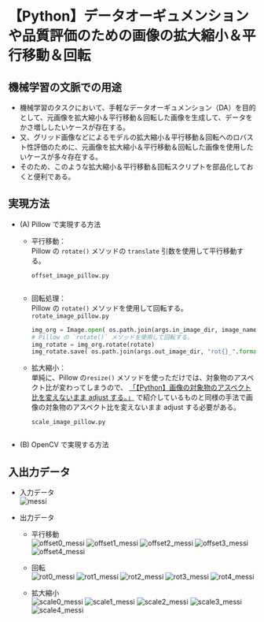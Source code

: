 # 【Python】データオーギュメンションや品質評価のための画像の拡大縮小＆平行移動＆回転

## 機械学習の文脈での用途

- 機械学習のタスクにおいて、手軽なデータオーギュメンション（DA）を目的として、元画像を拡大縮小＆平行移動＆回転した画像を生成して、データをかさ増ししたいケースが存在する。
- 又、グリッド画像などによるモデルの拡大縮小＆平行移動＆回転へのロバスト性評価のために、元画像を拡大縮小＆平行移動＆回転した画像を使用したいケースが多々存在する。
- そのため、このような拡大縮小＆平行移動＆回転スクリプトを部品化しておくと便利である。

## 実現方法

- (A) Pillow で実現する方法
    - 平行移動：<br>
        Pillow の `rotate()` メソッドの `translate` 引数を使用して平行移動する。

        `offset_image_pillow.py`
        ```python
        ```

    - 回転処理：<br>
        Pillow の `rotate()` メソッドを使用して回転する。
        `rotate_image_pillow.py`
        ```python
        img_org = Image.open( os.path.join(args.in_image_dir, image_name ) )
        # Pillow の `rotate()` メソッドを使用して回転する。
        img_rotate = img_org.rotate(rotate)
        img_rotate.save( os.path.join(args.out_image_dir, "rot{}_".format(i) + image_name.replace(".jpg",".png")) )
        ```

    - 拡大縮小：<br>
        単純に、Pillow の`resize()` メソッドを使っただけでは、対象物のアスペクト比が変わってしまうので、 [「【Python】画像の対象物のアスペクト比を変えないまま adjust する。」](https://github.com/Yagami360/MachineLearning_PreProcessing_Exercises/tree/master/image_processing/11) で紹介しているものと同様の手法で画像の対象物のアスペクト比を変えないまま adjust する必要がある。<br>

        `scale_image_pillow.py`
        ```python
        ```

- (B) OpenCV で実現する方法

## 入出力データ

- 入力データ<br>
    ![messi](https://user-images.githubusercontent.com/25688193/65373636-11f86f80-dcbb-11e9-825d-88dc6d88a077.png)

- 出力データ<br>
    - 平行移動<br>
        ![offset0_messi](https://user-images.githubusercontent.com/25688193/65373715-d01bf900-dcbb-11e9-985f-3f81f55f880a.png)
        ![offset1_messi](https://user-images.githubusercontent.com/25688193/65373716-d01bf900-dcbb-11e9-9681-c517046dc9c5.png)
        ![offset2_messi](https://user-images.githubusercontent.com/25688193/65373717-d0b48f80-dcbb-11e9-9f39-0d7ee94d60d4.png)
        ![offset3_messi](https://user-images.githubusercontent.com/25688193/65373718-d0b48f80-dcbb-11e9-8a54-df8d1f7021d2.png)
        ![offset4_messi](https://user-images.githubusercontent.com/25688193/65373719-d0b48f80-dcbb-11e9-9b68-58d0d888d317.png)

    - 回転<br>
        ![rot0_messi](https://user-images.githubusercontent.com/25688193/65373701-b5498480-dcbb-11e9-80a6-eb495d73f3bb.png)
        ![rot1_messi](https://user-images.githubusercontent.com/25688193/65373702-b5e21b00-dcbb-11e9-86da-4cddc3625029.png)
        ![rot2_messi](https://user-images.githubusercontent.com/25688193/65373703-b5e21b00-dcbb-11e9-9eff-e72d8c7f2b83.png)
        ![rot3_messi](https://user-images.githubusercontent.com/25688193/65373705-b5e21b00-dcbb-11e9-944b-7d2fb4de7c99.png)
        ![rot4_messi](https://user-images.githubusercontent.com/25688193/65373706-b5e21b00-dcbb-11e9-8884-218dcd718f9c.png)

    - 拡大縮小<br>
        ![scale0_messi](https://user-images.githubusercontent.com/25688193/65373644-2472a900-dcbb-11e9-8c9a-3716e3b9a50e.png)
        ![scale1_messi](https://user-images.githubusercontent.com/25688193/65373645-2472a900-dcbb-11e9-8e65-19a9c5efe8c9.png)
        ![scale2_messi](https://user-images.githubusercontent.com/25688193/65373646-2472a900-dcbb-11e9-834e-091eba7fb673.png)
        ![scale3_messi](https://user-images.githubusercontent.com/25688193/65373647-250b3f80-dcbb-11e9-85ab-47280b4f2d80.png)
        ![scale4_messi](https://user-images.githubusercontent.com/25688193/65373648-250b3f80-dcbb-11e9-92ff-998bc0d07eec.png)